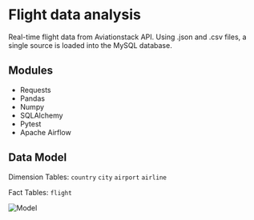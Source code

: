 # Flight data analysis

Real-time flight data from Aviationstack API. Using .json and .csv files, a single source is loaded into the MySQL database.

## Modules

- Requests
- Pandas
- Numpy
- SQLAlchemy
- Pytest
- Apache Airflow

## Data Model

Dimension Tables:
`country`
`city`
`airport`
`airline`

Fact Tables:
`flight`

![Model](https://i.imgur.com/iF8tTvK.jpg)
